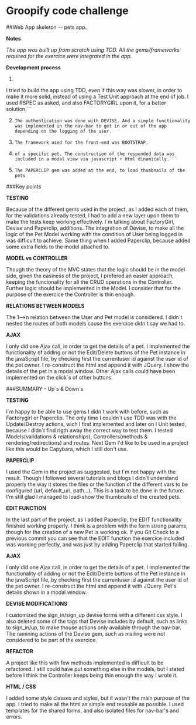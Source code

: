 # Groopify code challenge

##Web App skeleton -- pets app.  

**Notes**

*The app was built up from scratch using TDD. 
All the gems/frameworks required for the exercice were integrated in the app.*


**Development process**

1.  ``` Because of the reasonable given deadline for delivering the exercice,
 I tried to build the app using TDD, even if this way was slower,
 in order to make it more solid, instead of using a Test Unit approach at the end of job.
 I used RSPEC as asked, and also FACTORYGIRL upon it, for a better solution.```

2.  ```The authentication was done with DEVISE. And a simple functionality was implemented in the nav-bar to get in or out of the app depending on the logging of the user.```

3.  ```The framework used for the front-end was BOOTSTRAP.```

4.  ```The AJAX called asked to be used was done in the show action, in which the user clicks to get the file 
    of a specific pet. The construction of the responded data was included in a modal view via javascript + Html dinamically.```

5.  ```The PAPERCLIP gem was added at the end, to load thumbnails of the pets```

###Key points


**TESTING**

Because of the different gems used in the project, as I added each of them,
for the validations already tested, I had to add a new layer upon them to make the tests keep
working effectively.
I`m talking about FactoryGirl, Devise and Paperclip, additions.
The integration of Devise, to make all the logic of the Pet Model working with the condition
of User being logged in  was difficult to achieve.
Same thing when I added Paperclip, because added some extra fields to the model attached to.

**MODEL vs CONTROLLER**

Though the theory of the MVC states that the logic should be in the model side,
given the easiness of the project, I prefered an easier approach, keeping the funcionality 
for all the CRUD operations in the Controller. Further logic should be implemented in the Model. 
I consider that for the purpose of the exercice the Controller is thin enough. 

**RELATIONS BETWEEN MODELS**

The 1-->n relation between the User and Pet model is considered. 
I didn`t nested the routes of both models cause the exercice didn´t say we had to.

**AJAX**

I only did one Ajax call, in order to get the details of a pet. 
I implemented the functionality of adding or not the Edit/Delete buttons 
of the Pet instance in the javaScript file,
by checking first the currentuser id against the user id of the pet owner. 
I re-construct the html and append it with JQuery. I show the details of the pet in a modal window.
Other Ajax calls could have been implemented on the click`s of other buttons.

###SUMMARY - Up´s & Down´s

**TESTING**

I´m happy to be able to use gems I didn´t work with before, such as Factorygirl or Paperclip.
The only time I couldn´t use TDD was with the Update/Destroy actions, wich I first implemented and later on I Unit tested, because I didn`t find rigth away the correct way to test them.
I tested Models(validations & relationships), Controllers(methods & rendering/redirections) and routes.
Next Gem I'd like to be used in a project like this would be Capybara, which I still don't use.

**PAPERCLIP**

I used the Gem in the project as suggested, but I´m not happy with the result. 
Though I followed several tutorials and blogs I didn´t understand properly the way it stores the files or
the function of the different vars to be configured (url, default_url, path...). 
This is a task to be done in the future.
I'm still glad I managed to load-show the thumbnails of the created pets.

**EDIT FUNCTION**

In the last part of the project, as I added Paperclip, the EDIT functionality finished working properly.
I think is a problem with the form strong params, though for the creation of a new Pet is working ok.
If you Git Check to a previous commit you can see that the EDIT function the exercice included was 
working perfectly, and was just by adding Paperclip that started failing.

**AJAX**

I only did one Ajax call, in order to get the details of a pet.
I implemented the functionality of adding or not the Edit/Delete buttons 
of the Pet instance in the javaScript file, by checking first the currentuser id
against the user id of the pet owner.
I re-construct the html and append it with JQuery.
Pet's details shown in a modal window.

**DEVISE MODIFICATIONS**

I customized the sign_in/sign_up devise forms with a different css style. I also deleted some of the tags that Devise includes by default, such as links to sign_in/up, to make thouse actions only available through the nav-bar.
The ramining actions of the Devise gem, such as mailing were not considered to be part of the exercice.


**REFACTOR**

A project like this with few methods implemented is difficult to be refactored. I still could have put something else in the models, but I stated before I think the Controller keeps being thin enough the way I wrote it.

**HTML / CSS**

I added some style classes and styles, but it wasn't the main purpose of the app.
I tried to make all the html as simple end reusable as possible. I used templates for the shared forms, and also isolated files for nav-bar's and errors.
